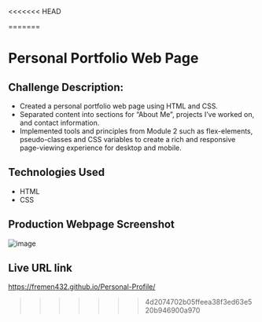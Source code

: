 <<<<<<< HEAD

=======
# Personal Portfolio Web Page

## Challenge Description:
* Created a personal portfolio web page using HTML and CSS.
* Separated content into sections for “About Me”, projects I’ve worked on, and contact information.
* Implemented tools and principles from Module 2 such as flex-elements, pseudo-classes and CSS variables to create a rich and responsive page-viewing experience for desktop and mobile.

## Technologies Used
* HTML  
* CSS

## Production Webpage Screenshot
![image](https://user-images.githubusercontent.com/87861603/130388844-be860c5a-c0bf-42b5-af52-ace43e1c7472.png)

## Live URL link
https://fremen432.github.io/Personal-Profile/
>>>>>>> 4d2074702b05ffeea38f3ed63e520b946900a970
